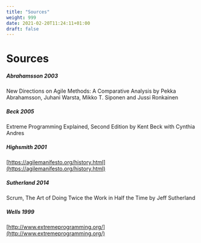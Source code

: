 ```yaml
---
title: "Sources"
weight: 999
date: 2021-02-20T11:24:11+01:00
draft: false
---
```


# Sources

##### Abrahamsson 2003
New Directions on Agile Methods: A Comparative Analysis by Pekka Abrahamsson, Juhani Warsta, Mikko T. Siponen and Jussi Ronkainen

##### Beck 2005
Extreme Programming Explained, Second Edition by Kent Beck with Cynthia Andres

##### Highsmith 2001
[https://agilemanifesto.org/history.html](https://agilemanifesto.org/history.html)

##### Sutherland 2014
Scrum, The Art of Doing Twice the Work in Half the Time by Jeff Sutherland

##### Wells 1999
[http://www.extremeprogramming.org/](http://www.extremeprogramming.org/)
